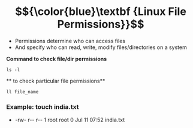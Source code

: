# $${\color{blue}\textbf {Linux File Permissions}}$$

- Permissions determine who can access files  
- And specify who can read, write, modify files/directories on a system

**Command to check file/dir permissions**
````
ls -l
````
** to check particular file permissions**
````
ll file_name
````

### **Example: touch india.txt**
 -   -rw-  r--  r--     1    root   root    0    Jul 11     07:52     india.txt
